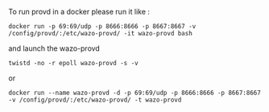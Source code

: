 To run provd in a docker please run it like :

    docker run -p 69:69/udp -p 8666:8666 -p 8667:8667 -v /config/provd/:/etc/wazo-provd/ -it wazo-provd bash

and launch the wazo-provd

    twistd -no -r epoll wazo-provd -s -v

or

    docker run --name wazo-provd -d -p 69:69/udp -p 8666:8666 -p 8667:8667 -v /config/provd/:/etc/wazo-provd/ -t wazo-provd
